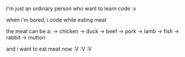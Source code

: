 I'm just an ordinary person who want to learn code :v

when i'm bored, i code while eating meat 

the meat can be a:
-> chicken
-> duck
-> beef
-> pork
-> lamb
-> fish
-> rabbit
-> mutton

and i want to eat meat now :V :V :V
